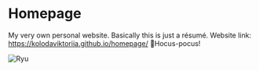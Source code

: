 # Homepage
My very own personal website. Basically this is just a résumé.
Website link: https://kolodaviktoriia.github.io/homepage/
🧙Hocus-pocus!

![Ryu](https://i.gifer.com/origin/3a/3a8e6cc9b441fb2f0d7cfade76211d4f_w200.gif)

